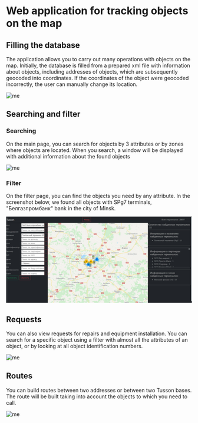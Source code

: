 # Web application for tracking objects on the map
## Filling the database
The application allows you to carry out many operations with objects on the map. Initially, the database is filled from a prepared xml file with information about objects, including addresses of objects, which are subsequently geocoded into coordinates. If the coordinates of the object were geocoded incorrectly, the user can manually change its location.

![me](https://github.com/danilbogomolovv/map-for-tusson/blob/main/demo/filling_the_database.gif)

## Searching and filter
### Searching
On the main page, you can search for objects by 3 attributes or by zones where objects are located. When you search, a window will be displayed with additional information about the found objects

![me](https://github.com/danilbogomolovv/map-for-tusson/blob/main/demo/searching.gif)

### Filter

On the filter page, you can find the objects you need by any attribute. In the screenshot below, we found all objects with SPg7 terminals, "Белгазпромбанк" bank in the city of Minsk.

![me](https://github.com/danilbogomolovv/map-for-tusson/blob/main/demo/filter.jpg)

## Requests

You can also view requests for repairs and equipment installation. You can search for a specific object using a filter with almost all the attributes of an object, or by looking at all object identification numbers.

![me](https://github.com/danilbogomolovv/map-for-tusson/blob/main/demo/requests.gif)

## Routes

You can build routes between two addresses or between two Tusson bases. The route will be built taking into account the objects to which you need to call.

![me](https://github.com/danilbogomolovv/map-for-tusson/blob/main/demo/routes.gif)
